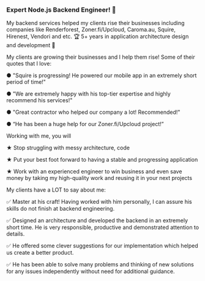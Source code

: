 ### Expert Node.js Backend Engineer! 👋

My backend services helped my clients rise their businesses including companies like Renderforest, Zoner.fi/Upcloud, Caroma.au, Squire, Hirenest, Vendori  and etc. 🏆 5+ years in application architecture design and development 🥇

My clients are growing their businesses and I help them rise! Some of their quotes that I love:

● "Squire is progressing! He powered our mobile app in an extremely short period of time!"

● "We are extremely happy with his top-tier expertise and highly recommend his services!"

● "Great contractor who helped our company a lot! Recommended!"

● “He has been a huge help for our Zoner.fi/Upcloud project!”

Working with me, you will

★ Stop struggling with messy architecture, code

★ Put your best foot forward to having a stable and progressing application

★ Work with an experienced engineer to win business and even save money by taking my high-quality work and reusing it in your next projects


My clients have a LOT to say about me:

✅ Master at his craft! Having worked with him personally, I can assure his skills do not finish at backend engineering.

✅ Designed an architecture and developed the backend in an extremely short time. He is very responsible, productive and demonstrated attention to details.

✅ He offered some clever suggestions for our implementation which helped us create a better product.

✅ He has been able to solve many problems and thinking of new solutions for any issues independently without need for additional guidance.
